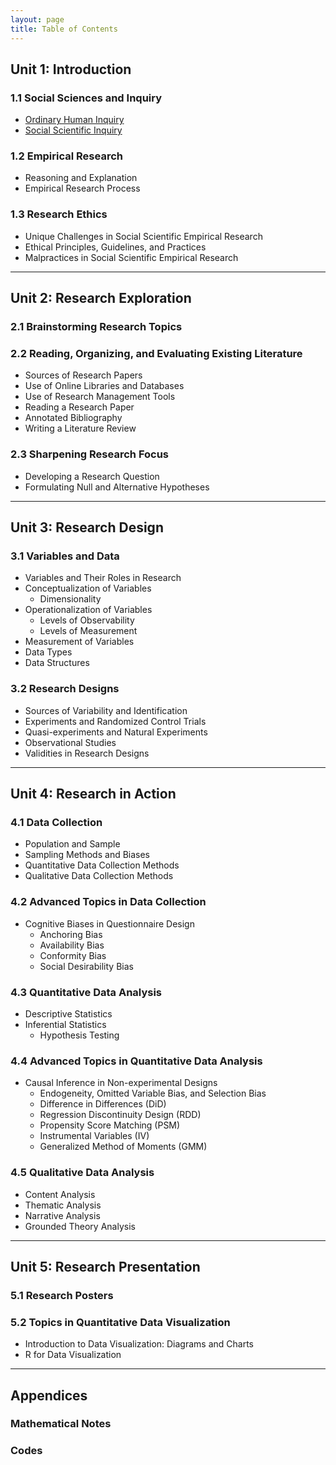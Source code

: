 ```yaml
---
layout: page
title: Table of Contents
---
```


## Unit 1: Introduction

### 1.1 Social Sciences and Inquiry

- [Ordinary Human Inquiry](/content/unit_1/chapter_1_1/ordinary_human_inquiry.md)
- [Social Scientific Inquiry](/content/unit_1/chapter_1_1/social_scientific_inquiry.md)

### 1.2 Empirical Research

- Reasoning and Explanation
- Empirical Research Process

### 1.3 Research Ethics

- Unique Challenges in Social Scientific Empirical Research
- Ethical Principles, Guidelines, and Practices
- Malpractices in Social Scientific Empirical Research

---

## Unit 2: Research Exploration

### 2.1 Brainstorming Research Topics

### 2.2 Reading, Organizing, and Evaluating Existing Literature

- Sources of Research Papers
- Use of Online Libraries and Databases
- Use of Research Management Tools
- Reading a Research Paper
- Annotated Bibliography
- Writing a Literature Review

### 2.3 Sharpening Research Focus

- Developing a Research Question
- Formulating Null and Alternative Hypotheses

---

## Unit 3: Research Design

### 3.1 Variables and Data

- Variables and Their Roles in Research
- Conceptualization of Variables
  - Dimensionality
- Operationalization of Variables
  - Levels of Observability
  - Levels of Measurement
- Measurement of Variables
- Data Types
- Data Structures

### 3.2 Research Designs

- Sources of Variability and Identification
- Experiments and Randomized Control Trials
- Quasi-experiments and Natural Experiments
- Observational Studies
- Validities in Research Designs

---

## Unit 4: Research in Action

### 4.1 Data Collection

- Population and Sample
- Sampling Methods and Biases
- Quantitative Data Collection Methods
- Qualitative Data Collection Methods

### 4.2 Advanced Topics in Data Collection

- Cognitive Biases in Questionnaire Design
  - Anchoring Bias
  - Availability Bias
  - Conformity Bias
  - Social Desirability Bias

### 4.3 Quantitative Data Analysis

- Descriptive Statistics
- Inferential Statistics
  - Hypothesis Testing

### 4.4 Advanced Topics in Quantitative Data Analysis

- Causal Inference in Non-experimental Designs
  - Endogeneity, Omitted Variable Bias, and Selection Bias
  - Difference in Differences (DiD)
  - Regression Discontinuity Design (RDD)
  - Propensity Score Matching (PSM)
  - Instrumental Variables (IV)
  - Generalized Method of Moments (GMM)

### 4.5 Qualitative Data Analysis

- Content Analysis
- Thematic Analysis
- Narrative Analysis
- Grounded Theory Analysis

---

## Unit 5: Research Presentation

### 5.1 Research Posters

### 5.2 Topics in Quantitative Data Visualization

- Introduction to Data Visualization: Diagrams and Charts
- R for Data Visualization

---

## Appendices

### Mathematical Notes

### Codes

